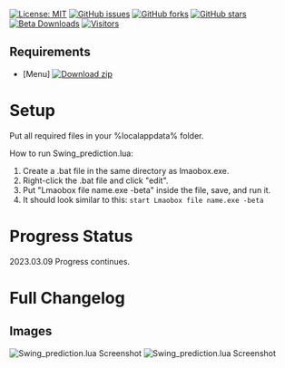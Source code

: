 [![License: MIT](https://img.shields.io/badge/License-MIT-yellow.svg)](https://opensource.org/licenses/MIT)
[![GitHub issues](https://img.shields.io/github/issues/titaniummachine1/Swing_prediction.lua.svg)](https://github.com/titaniummachine1/Swing_prediction.lua/issues)
[![GitHub forks](https://img.shields.io/github/forks/titaniummachine1/Swing_prediction.lua.svg)](https://github.com/titaniummachine1/Swing_prediction.lua/network)
[![GitHub stars](https://img.shields.io/github/stars/titaniummachine1/Swing_prediction.lua.svg)](https://github.com/titaniummachine1/Swing_prediction.lua/stargazers)
[![Beta Downloads](https://img.shields.io/github/downloads/titaniummachine1/Swing_prediction.lua/Beta/total.svg)](https://github.com/titaniummachine1/Swing_prediction.lua/releases)
[![Visitors](https://visitor-badge.glitch.me/badge?page_id=titaniummachine1/Swing_prediction.lua)](https://github.com/titaniummachine1/Swing_prediction.lua)
## Requirements

- [Menu] [![Download zip](https://custom-icon-badges.herokuapp.com/badge/-Download-blue?style=for-the-badge&logo=download&logoColor=white "Download lua")](https://github.com/lnx00/Lmaobox-LUA/blob/main/Menu.lua)

# Setup
Put all required files in your %localappdata% folder.

How to run Swing_prediction.lua:
  1. Create a .bat file in the same directory as lmaobox.exe.
  2. Right-click the .bat file and click "edit".
  3. Put "Lmaobox file name.exe -beta" inside the file, save, and run it.
  4. It should look similar to this: `start Lmaobox file name.exe -beta`

# Progress Status

2023.03.09 Progress continues.

# Full Changelog


## Images
![Swing_prediction.lua Screenshot](https://i.imgur.com/TAtdkNf.png)
![Swing_prediction.lua Screenshot](https://i.imgur.com/bVMorQp.png)
